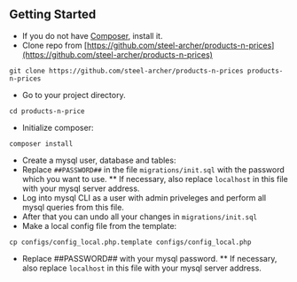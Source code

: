 Getting Started
---------------
* If you do not have [Composer](https://getcomposer.org/doc/00-intro.md), install it.
* Clone repo from [https://github.com/steel-archer/products-n-prices](https://github.com/steel-archer/products-n-prices)
```
git clone https://github.com/steel-archer/products-n-prices products-n-prices
```
* Go to your project directory.
```
cd products-n-price
```
* Initialize composer:
```
composer install
```
* Create a mysql user, database and tables:
* Replace `##PASSWORD##` in the file `migrations/init.sql` with the password which you want to use.
** If necessary, also replace `localhost` in this file with your mysql server address.
* Log into mysql CLI as a user with admin priveleges and perform all mysql queries from this file.
* After that you can undo all your changes in `migrations/init.sql`
* Make a local config file from the template:
```
cp configs/config_local.php.template configs/config_local.php
```
* Replace ##PASSWORD## with your mysql password.
** If necessary, also replace `localhost` in this file with your mysql server address.
